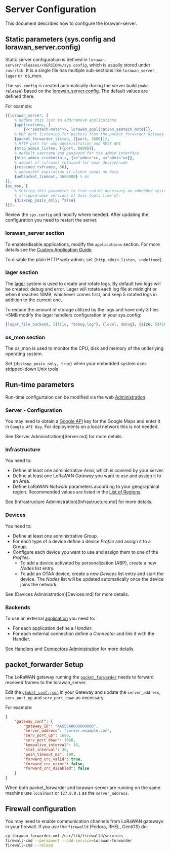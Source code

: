# Server Configuration

This document describes how to configure the lorawan-server.

## Static parameters (sys.config and lorawan_server.config)

Static server configuration is defined in
`lorawan-server/releases/<VERSION>/sys.config`, which is usually stored under
`/usr/lib`. It is a single file has multiple sub-sections like `lorawan_server`,
`lager` or `os_mon.

The `sys.config` is created automatically during the server build (`make release`)
based on the [lorawan_server.config](/lorawan_server.config). The default values
are defined there.

For example:
```erlang
[{lorawan_server, [
    % update this list to add/remove applications
    {applications, [
        {<<"semtech-mote">>, lorawan_application_semtech_mote}]},
    % UDP port listening for packets from the packet_forwarder Gateway
    {packet_forwarder_listen, [{port, 1680}]},
    % HTTP port for web-administration and REST API
    {http_admin_listen, [{port, 8080}]},
    % default username and password for the admin interface
    {http_admin_credentials, {<<"admin">>, <<"admin">>}},
    % amount of rxframes retained for each device/node
    {retained_rxframes, 50},
    % websocket expiration if client sends no data
    {websocket_timeout, 3600000} % ms
]},
{os_mon, [
    % Setting this parameter to true can be necessary on embedded systems with
    % stripped-down versions of Unix tools like df.
    {disksup_posix_only, false}
]}].
```

Review the `sys.config` and modify where needed. After updating the configuration
you need to restart the server.

### lorawan_server section

To enable/disable applications, modify the `applications` section. For more
details see the [Custom Application Guide](Applications.md).

To disable the plain HTTP web-admin, set `{http_admin_listen, undefined}`.

### lager section

The [lager](https://github.com/erlang-lager/lager#internal-log-rotation) system
is used to create and rotate logs. By default two logs will be created: debug and
error. Lager will rotate each log file at midnight or when it reaches 10MB,
whichever comes first, and keep 5 rotated logs in addition to the current one.

To reduce the amount of storage utilized by the logs and have only 3 files <5MB
modify the lager handlers configuration in your sys.config:
```erlang
{lager_file_backend, [{file, "debug.log"}, {level, debug}, {size, 5242880}, {count, 3}]}
```

### os_mon section

The os_mon is used to monitor the CPU, disk and memory of the underlying
operating system.

Set `{disksup_posix_only, true}` when your embedded system uses stripped-down
Unix tools


## Run-time parameters

Run-time configurtaion can be modified via the web [Administration](Administration.md).

### Server - Configuration

You may need to obtain a [Google API](https://console.developers.google.com) key
for the Google Maps and enter it in `Google API Key`. For deployments on a local
network this is not needed.

See (Server Administration)[Server.md] for more details.

### Infrastructure

You need to:
 - Define at least one administrative *Area*, which is covered by your server.
 - Define at least one LoRaWAN *Gateway* you want to use and assign it to an Area.
 - Define LoRaWAN *Network* parameters according to your geographical region.
   Recommended values are listed in the [List of Regions](Regions.md).

See (Infrastructure Administration)[Infrastructure.md] for more details.

### Devices

You need to:
 - Define at least one administrative *Group*.
 - For each type of a device define a device *Profile* and assign it to a Group.
 - Configure each device you want to use and assign them to one of the *Profiles*:
   - To add a device activated by personalization (ABP), create a new *Nodes* list entry.
   - To add an OTAA device, create a new *Devices* list entry and start the device.
     The *Nodes* list will be updated automatically once the device joins the network.

See (Devices Administration)[Devices.md] for more details.

### Backends

To use an external [application](Applications.md) you need to:
 - For each application define a *Handler*.
 - For each external connection define a *Connector* and link it with the Handler.

See [Handlers](Handlers.md) and [Connectors Administration](Connectors.md) for more details.


## packet_forwarder Setup

The LoRaWAN gateway running the
[`packet_forwarder`](https://github.com/Lora-net/packet_forwarder) needs to forward
received frames to the lorawan_server.

Edit the [`global_conf.json`](https://github.com/Lora-net/packet_forwarder/blob/master/lora_pkt_fwd/global_conf.json)
in your Gateway and update the `server_address`, `serv_port_up` and `serv_port_down` as necessary.

For example:
```json
{
    "gateway_conf": {
        "gateway_ID": "AA555A0000000000",
        "server_address": "server.example.com",
        "serv_port_up": 1680,
        "serv_port_down": 1680,
        "keepalive_interval": 10,
        "stat_interval": 30,
        "push_timeout_ms": 100,
        "forward_crc_valid": true,
        "forward_crc_error": false,
        "forward_crc_disabled": false
    }
}
```

When both packet_forwarder and lorawan-server are running on the same machine
use `localhost` or `127.0.0.1` as the `server_address`.


## Firewall configuration

You may need to enable communication channels from LoRaWAN gateways in your firewall.
If you use the `firewalld` (Fedora, RHEL, CentOS) do:
```bash
cp lorawan-forwarder.xml /usr/lib/firewalld/services
firewall-cmd --permanent --add-service=lorawan-forwarder
firewall-cmd --reload
```
